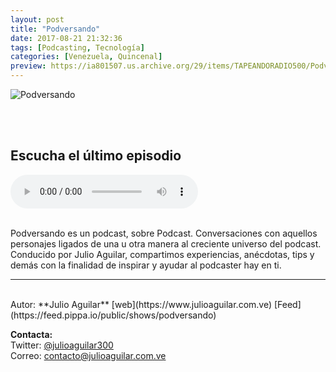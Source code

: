 ```yaml
---
layout: post
title: "Podversando"
date: 2017-08-21 21:32:36
tags: [Podcasting, Tecnología]
categories: [Venezuela, Quincenal]
preview: https://ia801507.us.archive.org/29/items/TAPEANDORADIO500/Podversando-up%20300-%20Trascendencia%20iRadio%20Show.jpg
---
```


![Podversando](https://ia801507.us.archive.org/29/items/TAPEANDORADIO500/Podversando-up%20500-%20Trascendencia%20iRadio%20Show.jpg)

<br/>
<br/>

## Escucha el último episodio

<!--reproductor-feed=https://feed.pippa.io/public/shows/podversando-->
<!--reproductor-start-->
<audio id="audio" preload="auto" controls="" src="http://feed.pippa.io/public/streams/5988f35f169e4a172309fd98/episodes/5991c9cfd313d7440335d9a4.mp3"></audio>
<!--reproductor-end-->

<br/>  
Podversando es un podcast, sobre Podcast. Conversaciones con aquellos personajes ligados de una u otra manera al creciente universo del podcast. Conducido por Julio Aguilar, compartimos experiencias, anécdotas, tips y demás con la finalidad de inspirar y ayudar al podcaster hay en ti.

_ _ _

<br>
Autor: **Julio Aguilar**  
[web](https://www.julioaguilar.com.ve)  
[Feed](https://feed.pippa.io/public/shows/podversando)  



**Contacta:**  
Twitter: [@julioaguilar300](https://twitter.com/julioaguilar300)  
Correo: [contacto@julioaguilar.com.ve](mailto:contacto@julioaguilar.com.ve)  

